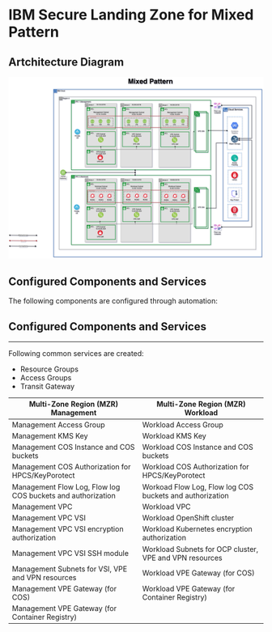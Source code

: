 # IBM Secure Landing Zone for Mixed Pattern

## Artchitecture Diagram

<img src="../images/patterns/mixed-pattern.png">

## Configured Components and Services

The following components are configured through automation:

## Configured Components and Services
---------------------------------------------------------------- 
Following common services are created:

- Resource Groups
- Access Groups
- Transit Gateway

| Multi-Zone Region (MZR) Management| Multi-Zone Region (MZR) Workload |
| --------------------------------- |--------------------------------- |
|Management Access Group            |Workload Access Group |
|Management KMS Key                 | Workload KMS Key |
|Management COS Instance and COS buckets | Workload COS Instance and COS buckets |
|Management COS Authorization for HPCS/KeyPorotect | Workload COS Authorization for HPCS/KeyPorotect |
|Management Flow Log, Flow log COS buckets and authorization | Workoad Flow Log, Flow log COS buckets and authorization |
|Management VPC | Workload VPC |
|Management VPC VSI | Workload OpenShift cluster |
|Management VPC VSI encryption authorization | Workload Kubernetes encryption authorization |
|Management VPC VSI SSH module | Workload Subnets for OCP cluster, VPE and VPN resources |
|Management Subnets for VSI, VPE and VPN resources | Workload VPE Gateway (for COS) |
|Management VPE Gateway (for COS) | Workload VPE Gateway (for Container Registry) |
|Management VPE Gateway (for Container Registry) |   |
